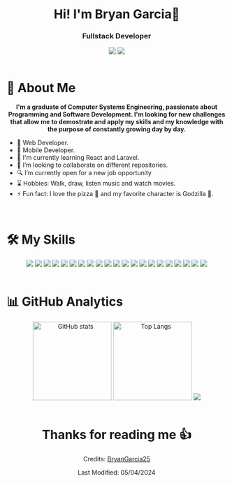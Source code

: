 <div align="center">
  <h1>Hi! I'm Bryan Garcia👋</h1>
  <h3>Fullstack Developer</h3>
  <img src="https://img.shields.io/github/followers/BryanGarcia25">
  <img src="https://img.shields.io/github/watchers/BryanGarcia25/BryanGarcia25">
</div>
<br>

# 🤗 About Me
<div align="center">
  <strong>
    <p>I'm a graduate of Computer Systems Engineering, passionate about Programming and Software Development. I'm looking for new challenges that allow me to demostrate and apply my skills and my knowledge with the purpose of constantly growing day by day. </p>
  </strong>
  </div>
</div>

* 🛜 Web Developer.
* 📱 Mobile Developer.
* 🌱 I'm currently learning React and Laravel.
* 👯 I’m looking to collaborate on different repositories.
* 🔍 I’m currently open for a new job opportunity
* ⌛ Hobbies: Walk, draw, listen music and watch movies.
* ⚡ Fun fact: I love the pizza 🍕 and my favorite character is Godzilla 👻.

<br>

# 🛠️ My Skills

<div align="center">
  <img src="https://img.shields.io/badge/HTML-%23ff3300?style=plastic&logo=HTML5&labelColor=black">
  <img src="https://img.shields.io/badge/CSS-%230660ff?style=plastic&logo=css3&logoColor=%230660ff&labelColor=black">
  <img src="https://img.shields.io/badge/Bootstrap-%23943bff?style=plastic&logo=bootstrap&labelColor=black">
  <img src="https://img.shields.io/badge/TypeScript-%230d379b?style=plastic&logo=typescript&labelColor=black">
  <img src="https://img.shields.io/badge/JavaScript-%23fafe16?style=plastic&logo=javascript&labelColor=black">
  <img src="https://img.shields.io/badge/Angular-%23ff1500?style=plastic&logo=angular&logoColor=%23ff1500&labelColor=black">
  <img src="https://img.shields.io/badge/Java-%23ff4e0a?style=plastic&logo=openjdk&labelColor=black">
  <img src="https://img.shields.io/badge/Spring%20Boot-%23076d07?style=plastic&logo=spring&labelColor=black">
  <img src="https://img.shields.io/badge/NodeJS-%23076d0c?style=plastic&logo=node.js&labelColor=black">
  <img src="https://img.shields.io/badge/Flutter-%2306a4ff?style=plastic&logo=flutter&logoColor=%2306a4ff&labelColor=black">
  <img src="https://img.shields.io/badge/Dart-%2300ffcc?style=plastic&logo=dart&logoColor=%2300ffcc&labelColor=black">
  <img src="https://img.shields.io/badge/Visual%20Studio%20Code-%231e83ff?style=plastic&logo=visualstudiocode&logoColor=%231e83ff&labelColor=black">
  <img src="https://img.shields.io/badge/GIT-%23ff3300?style=plastic&logo=git&labelColor=black">
  <img src="https://img.shields.io/badge/GITHUB-%23ffffff?style=plastic&logo=github&labelColor=black">
  <img src="https://img.shields.io/badge/Bitbucket-%2306a4ff?style=plastic&logo=bitbucket&logoColor=%2306a4ff&labelColor=black">
  <img src="https://img.shields.io/badge/Jira-%2306a4ff?style=plastic&logo=jira&logoColor=%2306a4ff&labelColor=black">
  <img src="https://img.shields.io/badge/Postman-%23ff670a?style=plastic&logo=postman&labelColor=black">
  <img src="https://img.shields.io/badge/Firebase-%23ffdd00?style=plastic&logo=firebase&labelColor=black">
  <img src="https://img.shields.io/badge/MongoDB-%230d6d07?style=plastic&logo=mongodb&labelColor=black">
  <img src="https://img.shields.io/badge/MySQL-%230091ff?style=plastic&logo=mysql&labelColor=black">
  <img src="https://img.shields.io/badge/Oracle%20SQL%20Developer-%23ff0000?style=plastic&logo=oracle&logoColor=%23ff0000&labelColor=black">
</div>

<br>

# 📊 GitHub Analytics
<div align="center">
  <img src="https://github-readme-stats.vercel.app/api?username=BryanGarcia25&show_icons=true&theme=chartreuse-dark" height="180px" alt="GitHub stats">
  <img src="https://github-readme-stats.vercel.app/api/top-langs/?username=BryanGarcia25&theme=chartreuse-dark&layout=compact" height="180px" alt="Top Langs">
  <img src="https://github-readme-streak-stats.herokuapp.com/?user=BryanGarcia25&theme=chartreuse-dark">
</div>

<br>

<h1 align="center">Thanks for reading me 👍</h1>
<p align="center">Credits: <a href="https://github.com/BryanGarcia25">BryanGarcia25</a></p>
<p align="center">Last Modified: 05/04/2024</p>
